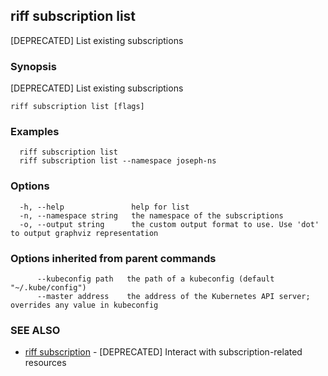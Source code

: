 ## riff subscription list

[DEPRECATED] List existing subscriptions

### Synopsis

[DEPRECATED] List existing subscriptions

```
riff subscription list [flags]
```

### Examples

```
  riff subscription list
  riff subscription list --namespace joseph-ns
```

### Options

```
  -h, --help               help for list
  -n, --namespace string   the namespace of the subscriptions
  -o, --output string      the custom output format to use. Use 'dot' to output graphviz representation
```

### Options inherited from parent commands

```
      --kubeconfig path   the path of a kubeconfig (default "~/.kube/config")
      --master address    the address of the Kubernetes API server; overrides any value in kubeconfig
```

### SEE ALSO

* [riff subscription](riff_subscription.md)	 - [DEPRECATED] Interact with subscription-related resources

